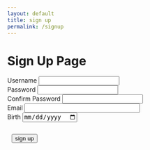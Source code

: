 ```yaml
---
layout: default
title: sign up
permalink: /signup
---
```


<h1> Sign Up Page</h1>

<div class="signcontain">
    <div class="signup">
        <div style="">
            <label class="signupL">Username</label>
            <input id = "username" type="text"/>
        </div>
        <div style="">
            <label class="signupL">Password</label>
            <input id = "password" type="password">
        </div>
        <div style="">
            <label class="signupL">Confirm Password</label>
            <input id = "confirm_password" type="password">
        </div>
        <div style="">
            <label class="signupL">Email</label>
            <input type="email" id="email" pattern=".+@globex\.com" size="30" required />
        </div>
        <div style="">
            <label class="signupL">Birth</label>
            <input id="birth" type="date">
        </div>
    </div>
    <br>
</div>
<div style="padding: 10px">
    <button id = "signUPbutton" type="submit" class="signupbtn" onclick = "signup()">sign up</button>
    <!-- <button class="signupbtn" onclick="location.href='https://jakewarren2414.github.io/dolphins2/signup'">Delete Account</button> -->
</div>
<div id="john"></div>
<script> 
    function signup() {
        var passwords = document.getElementById("password").value;
        var confirm_password = document.getElementById("confirm_password").value;
        var username = document.getElementById("username").value;
        var birthday = document.getElementById('birth').value
        const login_url = "https://y2kcoders.stu.nighthawkcodingsociety.com/mvc/person/username";
        const url = "https://y2kcoders.stu.nighthawkcodingsociety.com/mvc/person";
        const create_fetch = url + '/post'; 
        fetch(login_url)
            .then(response => response.json())
                .then(data => {
                    console.log(data);
                    for (var i = 0; i < data.length; i++) {
                        if (data[i]["username"] === username) {
                            alert("Username is already existed");
                        }
                    }
                })
        if(username.length === 0){
            alert("please enter your username");
        }
        if(password.length === 0){
            alert("please enter your password");
        }
        if (birthday === "") {
            alert("Please write your birth")
        }
        const body = {
            name: document.getElementById("username").value,
            password: document.getElementById("password").value,
            dob: birthday = document.getElementById('birth').value,
            email: document.getElementById("email").value
        };
        const requestOptions = {
            method: 'POST',
            body: JSON.stringify(body),
            headers: {
                "content-type": "application/json",
            },
        };
        if (passwords == confirm_password) {
            fetch(create_fetch, requestOptions)
                .then(response => {
                    // trap error response from Web API
                    if (response.status !== 200) {
                    const errorMsg = 'Database create error: ' + response.status;
                    console.log(errorMsg);
                    return;
                    }
                    // response contains valid result
                    response.json().then(data => {
                        console.log(data);
                        //add a table row for the new/created userid
                    })
                })
        } else {
            alert("password is not matched");
        }
    }
</script>

